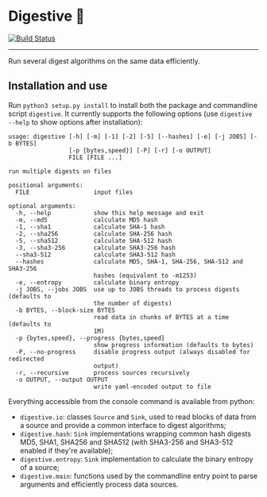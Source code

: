 Digestive :cookie:
==================

[![Build Status](https://img.shields.io/github/workflow/status/akaIDIOT/Digestive/Test%20package.svg?style=flat)](https://github.com/akaIDIOT/Digestive/actions)

----

Run several digest algorithms on the same data efficiently.

Installation and use
--------------------

Run `python3 setup.py install` to install both the package and commandline script `digestive`.
It currently supports the following options (use `digestive --help` to show options after installation):

    usage: digestive [-h] [-m] [-1] [-2] [-5] [--hashes] [-e] [-j JOBS] [-b BYTES]
                     [-p {bytes,speed}] [-P] [-r] [-o OUTPUT]
                     FILE [FILE ...]
    
    run multiple digests on files
    
    positional arguments:
      FILE                  input files
    
    optional arguments:
      -h, --help            show this help message and exit
      -m, --md5             calculate MD5 hash
      -1, --sha1            calculate SHA-1 hash
      -2, --sha256          calculate SHA-256 hash
      -5, --sha512          calculate SHA-512 hash
      -3, --sha3-256        calculate SHA3-256 hash
      --sha3-512            calculate SHA3-512 hash
      --hashes              calculate MD5, SHA-1, SHA-256, SHA-512 and SHA3-256
                            hashes (equivalent to -m1253)
      -e, --entropy         calculate binary entropy
      -j JOBS, --jobs JOBS  use up to JOBS threads to process digests (defaults to
                            the number of digests)
      -b BYTES, --block-size BYTES
                            read data in chunks of BYTES at a time (defaults to
                            1M)
      -p {bytes,speed}, --progress {bytes,speed}
                            show progress information (defaults to bytes)
      -P, --no-progress     disable progress output (always disabled for redirected
                            output)
      -r, --recursive       process sources recursively
      -o OUTPUT, --output OUTPUT
                            write yaml-encoded output to file

Everything accessible from the console command is available from python:

- `digestive.io`: classes `Source` and `Sink`, used to read blocks of data from a source and provide a common interface to digest algorithms;
- `digestive.hash`: `Sink` implementations wrapping common hash digests MD5, SHA1, SHA256 and SHA512 (with SHA3-256 and SHA3-512 enabled if they're available);
- `digestive.entropy`: `Sink` implementation to calculate the binary entropy of a source;
- `digestive.main`: functions used by the commandline entry point to parse arguments and efficiently process data sources.
